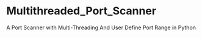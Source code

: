 # Multithreaded_Port_Scanner
A Port Scanner with Multi-Threading And User Define Port Range in Python
